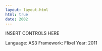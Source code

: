 ```yaml
---
layout: layout.html
html: true
date: 2002
---
```


INSERT CONTROLS HERE

Language: AS3
Framework: Flixel
Year: 2011
